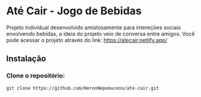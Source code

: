 # Até Cair - Jogo de Bebidas

Projeto individual desenvolvido amistosamente para intereções sociais envolvendo bebidas, a ideia do projeto veio de conversa entre amigos.
Você pode acessar o projeto através do link: https://atecair.netlify.app/

## Instalação

### Clone o repositório:
```
git clone https://github.com/HeronNepomuceno/ate-cair.git
```
